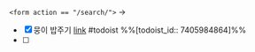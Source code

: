 `<form action == "/search/">`  → 

- [x] 뭉이 밥주기 [link](https://todoist.com/showTask?id=7405984864) #todoist %%[todoist_id:: 7405984864]%%
- [ ] 